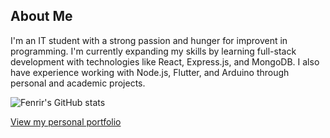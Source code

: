 ## About Me
I'm an IT student with a strong passion and hunger for improvent in programming. I'm currently expanding my skills by learning full-stack development with technologies like React, Express.js, and MongoDB. I also have experience working with Node.js, Flutter, and Arduino through personal and academic projects.

![Fenrir's GitHub stats](https://github-readme-stats.vercel.app/api?username=Fenrir-qt&theme=react_blue&show_icons=true)

[View my personal portfolio](https://fenrir-qt.github.io/nico-burog/)
